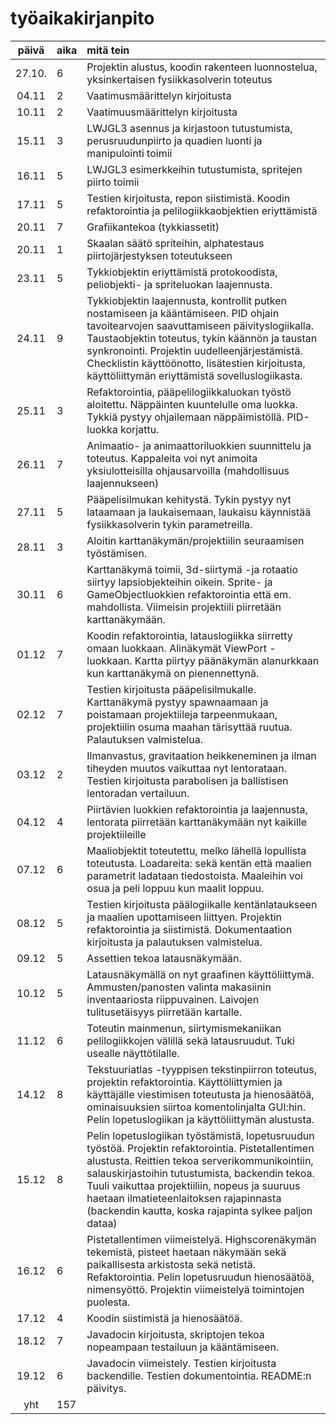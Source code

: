 # työaikakirjanpito

| päivä | aika | mitä tein  |
| :----:|:-----| :-----|
| 27.10. |  6  | Projektin alustus, koodin rakenteen luonnostelua, yksinkertaisen fysiikkasolverin toteutus |
| 04.11 | 2 | Vaatimusmäärittelyn kirjoitusta |
| 10.11 | 2 | Vaatimuusmäärittelyn kirjoitusta |
| 15.11 | 3 | LWJGL3 asennus ja kirjastoon tutustumista, perusruudunpiirto ja quadien luonti ja manipulointi toimii
| 16.11 | 5 | LWJGL3 esimerkkeihin tutustumista, spritejen piirto toimii
| 17.11 | 5 | Testien kirjoitusta, repon siistimistä. Koodin refaktorointia ja pelilogiikkaobjektien eriyttämistä
| 20.11 | 7 | Grafiikantekoa (tykkiassetit)
| 20.11 | 1 | Skaalan säätö spriteihin, alphatestaus piirtojärjestyksen toteutukseen
| 23.11 | 5 | Tykkiobjektin eriyttämistä protokoodista, peliobjekti- ja spriteluokan laajennusta.
| 24.11 | 9 | Tykkiobjektin laajennusta, kontrollit putken nostamiseen ja kääntämiseen. PID ohjain tavoitearvojen saavuttamiseen päivityslogiikalla. Taustaobjektin toteutus, tykin käännön ja taustan synkronointi. Projektin uudelleenjärjestämistä. Checklistin käyttöönotto, lisätestien kirjoitusta, käyttöliittymän eriyttämistä sovelluslogiikasta.
| 25.11 | 3 | Refaktorointia, pääpelilogiikkaluokan työstö aloitettu. Näppäinten kuuntelulle oma luokka. Tykkiä pystyy ohjailemaan näppäimistöllä. PID-luokka korjattu.
| 26.11 | 7 | Animaatio- ja animaattoriluokkien suunnittelu ja toteutus. Kappaleita voi nyt animoita yksiulotteisilla ohjausarvoilla (mahdollisuus laajennukseen)
| 27.11 | 5 | Pääpelisilmukan kehitystä. Tykin pystyy nyt lataamaan ja laukaisemaan, laukaisu käynnistää fysiikkasolverin tykin parametreilla.
| 28.11 | 3 | Aloitin karttanäkymän/projektiilin seuraamisen työstämisen.
| 30.11 | 6 | Karttanäkymä toimii, 3d-siirtymä -ja rotaatio siirtyy lapsiobjekteihin oikein. Sprite- ja GameObjectluokkien refaktorointia että em. mahdollista. Viimeisin projektiili piirretään karttanäkymään.
| 01.12 | 7 | Koodin refaktorointia, latauslogiikka siirretty omaan luokkaan. Alinäkymät ViewPort -luokkaan. Kartta piirtyy päänäkymän alanurkkaan kun karttanäkymä on pienennettynä.
| 02.12 | 7 | Testien kirjoitusta pääpelisilmukalle. Karttanäkymä pystyy spawnaamaan ja poistamaan projektiileja tarpeenmukaan, projektiilin osuma maahan tärisyttää ruutua. Palautuksen valmistelua.
| 03.12 | 2 | Ilmanvastus, gravitaation heikkeneminen ja ilman tiheyden muutos vaikuttaa nyt lentorataan. Testien kirjoitusta parabolisen ja ballistisen lentoradan vertailuun.
| 04.12 | 4 | Piirtävien luokkien refaktorointia ja laajennusta, lentorata piirretään karttanäkymään nyt kaikille projektiileille
| 07.12 | 6 | Maaliobjektit toteutettu, melko lähellä lopullista toteutusta. Loadareita: sekä kentän että maalien parametrit ladataan tiedostoista. Maaleihin voi osua ja peli loppuu kun maalit loppuu.
| 08.12 | 5 | Testien kirjoitusta päälogiikalle kentänlataukseen ja maalien upottamiseen liittyen. Projektin refaktorointia ja siistimistä. Dokumentaation kirjoitusta ja palautuksen valmistelua.
| 09.12 | 5 | Assettien tekoa latausnäkymään.
| 10.12 | 5 | Latausnäkymällä on nyt graafinen käyttöliittymä. Ammusten/panosten valinta makasiinin inventaariosta riippuvainen. Laivojen tulitusetäisyys piirretään kartalle.
| 11.12 | 6 | Toteutin mainmenun, siirtymismekaniikan pelilogiikkojen välillä sekä latausruudut. Tuki usealle näyttötilalle.
| 14.12 | 8 | Tekstuuriatlas -tyyppisen tekstinpiirron toteutus, projektin refaktorointia. Käyttöliittymien ja käyttäjälle viestimisen toteutusta ja hienosäätöä, ominaisuuksien siirtoa komentolinjalta GUI:hin. Pelin lopetuslogiikan ja käyttöliittymän alustusta.
| 15.12 | 8 | Pelin lopetuslogiikan työstämistä, lopetusruudun työstöä. Projektin refaktorointia. Pistetallentimen alustusta. Reittien tekoa serverikommunikointiin, salauskirjastoihin tutustumista, backendin tekoa. Tuuli vaikuttaa projektiiliin, nopeus ja suuruus haetaan ilmatieteenlaitoksen rajapinnasta (backendin kautta, koska rajapinta sylkee paljon dataa)
| 16.12 | 6 | Pistetallentimen viimeistelyä. Highscorenäkymän tekemistä, pisteet haetaan näkymään sekä paikallisesta arkistosta sekä netistä. Refaktorointia. Pelin lopetusruudun hienosäätöä, nimensyöttö. Projektin viimeistelyä toimintojen puolesta.
| 17.12 | 4 | Koodin siistimistä ja hienosäätöä.
| 18.12 | 7 | Javadocin kirjoitusta, skriptojen tekoa nopeampaan testailuun ja kääntämiseen.
| 19.12 | 6 | Javadocin viimeistely. Testien kirjoitusta backendille. Testien dokumentointia. README:n päivitys.
| yht | 157 | |
